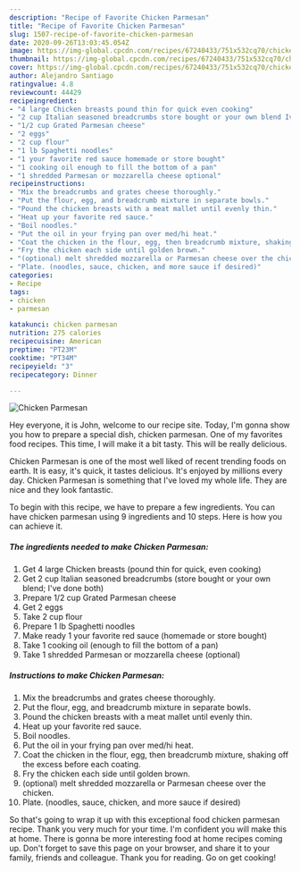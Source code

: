 ```yaml
---
description: "Recipe of Favorite Chicken Parmesan"
title: "Recipe of Favorite Chicken Parmesan"
slug: 1507-recipe-of-favorite-chicken-parmesan
date: 2020-09-26T13:03:45.054Z
image: https://img-global.cpcdn.com/recipes/67240433/751x532cq70/chicken-parmesan-recipe-main-photo.jpg
thumbnail: https://img-global.cpcdn.com/recipes/67240433/751x532cq70/chicken-parmesan-recipe-main-photo.jpg
cover: https://img-global.cpcdn.com/recipes/67240433/751x532cq70/chicken-parmesan-recipe-main-photo.jpg
author: Alejandro Santiago
ratingvalue: 4.8
reviewcount: 44429
recipeingredient:
- "4 large Chicken breasts pound thin for quick even cooking"
- "2 cup Italian seasoned breadcrumbs store bought or your own blend Ive done both"
- "1/2 cup Grated Parmesan cheese"
- "2 eggs"
- "2 cup flour"
- "1 lb Spaghetti noodles"
- "1 your favorite red sauce homemade or store bought"
- "1 cooking oil enough to fill the bottom of a pan"
- "1 shredded Parmesan or mozzarella cheese optional"
recipeinstructions:
- "Mix the breadcrumbs and grates cheese thoroughly."
- "Put the flour, egg, and breadcrumb mixture in separate bowls."
- "Pound the chicken breasts with a meat mallet until evenly thin."
- "Heat up your favorite red sauce."
- "Boil noodles."
- "Put the oil in your frying pan over med/hi heat."
- "Coat the chicken in the flour, egg, then breadcrumb mixture, shaking off the excess before each coating."
- "Fry the chicken each side until golden brown."
- "(optional) melt shredded mozzarella or Parmesan cheese over the chicken."
- "Plate. (noodles, sauce, chicken, and more sauce if desired)"
categories:
- Recipe
tags:
- chicken
- parmesan

katakunci: chicken parmesan 
nutrition: 275 calories
recipecuisine: American
preptime: "PT23M"
cooktime: "PT34M"
recipeyield: "3"
recipecategory: Dinner

---
```



![Chicken Parmesan](https://img-global.cpcdn.com/recipes/67240433/751x532cq70/chicken-parmesan-recipe-main-photo.jpg)

Hey everyone, it is John, welcome to our recipe site. Today, I'm gonna show you how to prepare a special dish, chicken parmesan. One of my favorites food recipes. This time, I will make it a bit tasty. This will be really delicious.

Chicken Parmesan is one of the most well liked of recent trending foods on earth. It is easy, it's quick, it tastes delicious. It's enjoyed by millions every day. Chicken Parmesan is something that I've loved my whole life. They are nice and they look fantastic.




To begin with this recipe, we have to prepare a few ingredients. You can have chicken parmesan using 9 ingredients and 10 steps. Here is how you can achieve it.

<!--inarticleads1-->

##### The ingredients needed to make Chicken Parmesan:

1. Get 4 large Chicken breasts (pound thin for quick, even cooking)
1. Get 2 cup Italian seasoned breadcrumbs (store bought or your own blend; I&#39;ve done both)
1. Prepare 1/2 cup Grated Parmesan cheese
1. Get 2 eggs
1. Take 2 cup flour
1. Prepare 1 lb Spaghetti noodles
1. Make ready 1 your favorite red sauce (homemade or store bought)
1. Take 1 cooking oil (enough to fill the bottom of a pan)
1. Take 1 shredded Parmesan or mozzarella cheese (optional)




<!--inarticleads2-->

##### Instructions to make Chicken Parmesan:

1. Mix the breadcrumbs and grates cheese thoroughly.
1. Put the flour, egg, and breadcrumb mixture in separate bowls.
1. Pound the chicken breasts with a meat mallet until evenly thin.
1. Heat up your favorite red sauce.
1. Boil noodles.
1. Put the oil in your frying pan over med/hi heat.
1. Coat the chicken in the flour, egg, then breadcrumb mixture, shaking off the excess before each coating.
1. Fry the chicken each side until golden brown.
1. (optional) melt shredded mozzarella or Parmesan cheese over the chicken.
1. Plate. (noodles, sauce, chicken, and more sauce if desired)




So that's going to wrap it up with this exceptional food chicken parmesan recipe. Thank you very much for your time. I'm confident you will make this at home. There is gonna be more interesting food at home recipes coming up. Don't forget to save this page on your browser, and share it to your family, friends and colleague. Thank you for reading. Go on get cooking!
